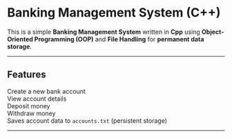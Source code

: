 # Banking Management System (C++)

This is a simple **Banking Management System** written in **Cpp** using **Object-Oriented Programming (OOP)** and **File Handling** for **permanent data storage**.

---

## Features
  Create a new bank account  
  View account details  
  Deposit money  
  Withdraw money  
  Saves account data to `accounts.txt` (persistent storage)  

---


